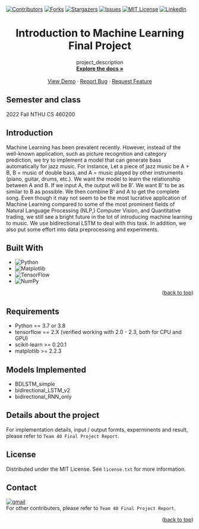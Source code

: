 <a name="readme-top"></a>

<!-- PROJECT SHIELDS -->
[![Contributors][contributors-shield]][contributors-url]
[![Forks][forks-shield]][forks-url]
[![Stargazers][stars-shield]][stars-url]
[![Issues][issues-shield]][issues-url]
[![MIT License][license-shield]][license-url]
[![LinkedIn][linkedin-shield]][linkedin-url]

# <center>Introduction to Machine Learning Final Project</center>

<div align="center">

  <p align="center">
    project_description
    <br />
    <a href="https://github.com/Lewis-Tsai/
2022-Fall-Introduction-to-Machine-Learning-Final-Project"><strong>Explore the docs »</strong></a>
    <br />
    <br />
    <a href="https://github.com/Lewis-Tsai/
2022-Fall-Introduction-to-Machine-Learning-Final-Project">View Demo</a>
    ·
    <a href="https://github.com/Lewis-Tsai/
2022-Fall-Introduction-to-Machine-Learning-Final-Project/issues">Report Bug</a>
    ·
    <a href="https://github.com/Lewis-Tsai/
2022-Fall-Introduction-to-Machine-Learning-Final-Project/issues">Request Feature</a>
  </p>
</div>

## Semester and class
2022 Fall NTHU CS 460200

## Introduction
Machine Learning has been prevalent recently. However, instead of the well-known application, such as picture recognition and category prediction, we try to implement a model that can generate bass automatically for jazz music. For instance, Let a piece of jazz music be A + B, B = music of double bass, and A = music played by other instruments (piano, guitar, drums, etc.). We want the model to learn the relationship between A and B. If we input A, the output will be B’. We want B’ to be as similar to B as possible. We then combine B’ and A to get the complete song. Even though it may not seem to be the most lucrative application of Machine Learning compared to some of the most prominent fields of Natural Language Processing (NLP,) Computer Vision, and Quantitative trading, we still see a bright future in the lot of introducing machine learning to music. We use bidirectional LSTM to deal with this task. In addition, we also put some effort into data preprocessing and experiments.

## Built With
* ![Python](https://img.shields.io/badge/python-3670A0?style=for-the-badge&logo=python&logoColor=ffdd54)
* ![Matplotlib](https://img.shields.io/badge/Matplotlib-%23ffffff.svg?style=for-the-badge&logo=Matplotlib&logoColor=black)
* ![TensorFlow](https://img.shields.io/badge/TensorFlow-%23FF6F00.svg?style=for-the-badge&logo=TensorFlow&logoColor=white)
* ![NumPy](https://img.shields.io/badge/numpy-%23013243.svg?style=for-the-badge&logo=numpy&logoColor=white)

<p align="right">(<a href="#readme-top">back to top</a>)</p>

<!--Badge tips-->
<!--[Badge generater](https://ileriayo.github.io/markdown-badges/)-->
<!--[Simple icons](https://simpleicons.org/)-->
<!--[Make custom icon badges](https://javascript.plainenglish.io/how-to-make-custom-language-badges-for-your-profile-using-shields-io-d2aeaf016b6b)-->

## Requirements

- Python == 3.7 or 3.8
- tensorflow == 2.X (verified working with 2.0 - 2.3, both for CPU and GPU)
- scikit-learn >= 0.20.1
- matplotlib >= 2.2.3

## Models Implemented

- BDLSTM_simple
- bidirectional_LSTM_v2
- bidirectional_RNN_only

## Details about the project

For implementation details, input / output formts, experminents and result, please refer to `Team 40 Final Project Report`.

<!-- LICENSE -->
## License

Distributed under the MIT License. See `license.txt` for more information.

## Contact

[![gmail][gmail]][gmail-url]
<br>
For other contributers, please refer to `Team 40 Final Project Report`.


<p align="right">(<a href="#readme-top">back to top</a>)</p>

<!-- MARKDOWN LINKS & IMAGES -->
<!-- https://www.markdownguide.org/basic-syntax/#reference-style-links -->
[contributors-shield]: https://img.shields.io/github/contributors/github_username/repo_name.svg?style=for-the-badge
[contributors-url]: https://github.com/Lewis-Tsai/2022-Fall-Introduction-to-Machine-Learning-Final-Project/contributors
[forks-shield]: https://img.shields.io/github/forks/github_username/repo_name.svg?style=for-the-badge
[forks-url]: https://github.com/Lewis-Tsai/2022-Fall-Introduction-to-Machine-Learning-Final-Project/network/members
[stars-shield]: https://img.shields.io/github/stars/github_username/repo_name.svg?style=for-the-badge
[stars-url]: https://github.com/Lewis-Tsai/2022-Fall-Introduction-to-Machine-Learning-Final-Project/stargazers
[issues-shield]: https://img.shields.io/github/issues/github_username/repo_name.svg?style=for-the-badge
[issues-url]: https://github.com/Lewis-Tsai/2022-Fall-Introduction-to-Machine-Learning-Final-Project/issues
[license-shield]: https://img.shields.io/github/license/github_username/repo_name.svg?style=for-the-badge
[license-url]: https://github.com/Lewis-Tsai/2022-Fall-Introduction-to-Machine-Learning-Final-Project/blob/master/LICENSE.txt
[linkedin-shield]: https://img.shields.io/badge/-LinkedIn-black.svg?style=for-the-badge&logo=linkedin&colorB=555
[linkedin-url]: https://linkedin.com/in/lewis-tsai-7b570421a
[product-screenshot]: images/screenshot.png

[gmail]: https://img.shields.io/badge/Gmail-D14836?style=for-the-badge&logo=gmail&logoColor=white
[gmail-url]: mailto:A38050787@gmail.com
